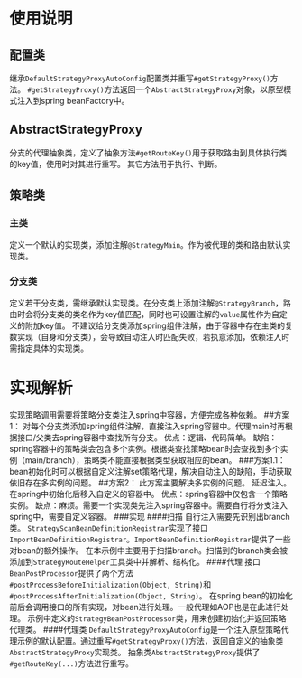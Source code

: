 # 使用说明
## 配置类
继承`DefaultStrategyProxyAutoConfig`配置类并重写`#getStrategyProxy()`方法。
`#getStrategyProxy()`方法返回一个`AbstractStrategyProxy`对象，以原型模式注入到spring beanFactory中。

## AbstractStrategyProxy
分支的代理抽象类，定义了抽象方法`#getRouteKey()`用于获取路由到具体执行类的key值，使用时对其进行重写。
其它方法用于执行、判断。

## 策略类
### 主类
定义一个默认的实现类，添加注解`@StrategyMain`。作为被代理的类和路由默认实现类。
### 分支类
定义若干分支类，需继承默认实现类。在分支类上添加注解`@StrategyBranch`，路由时会将分支类的类名作为key值匹配，同时也可设置注解的`value`属性作为自定义的附加key值。
不建议给分支类添加spring组件注解，由于容器中存在主类的复数实现（自身和分支类），会导致自动注入时匹配失败，若执意添加，依赖注入时需指定具体的实现类。

# 实现解析
实现策略调用需要将策略分支类注入spring中容器，方便完成各种依赖。
##方案1：
对每个分支类添加spring组件注解，直接注入spring容器中。代理main时再根据接口/父类去spring容器中查找所有分支。
优点：逻辑、代码简单。
缺陷：spring容器中的策略类会包含多个实例。根据类查找策略bean时会查找到多个实例（main/branch），策略类不能直接根据类型获取相应的bean。
###方案1.1：
bean初始化时可以根据自定义注解set策略代理，解决自动注入的缺陷，手动获取依旧存在多实例的问题。
##方案2：
此方案主要解决多实例的问题。
延迟注入。在spring中初始化后移入自定义的容器中。
优点：spring容器中仅包含一个策略实例。
缺点：麻烦。需要一个实现类先注入spring容器中。需要自行将分支注入spring中，需要自定义容器。
###实现
####扫描
自行注入需要先识别出branch类。
`StrategyScanBeanDefinitionRegistrar`实现了接口`ImportBeanDefinitionRegistrar`。`ImportBeanDefinitionRegistrar`提供了一些对bean的额外操作。
在本示例中主要用于扫描branch。扫描到的branch类会被添加到`StrategyRouteHelper`工具类中并解析、结构化。
####代理
接口`BeanPostProcessor`提供了两个方法`#postProcessBeforeInitialization(Object, String)`和`#postProcessAfterInitialization(Object, String)`。
在spring bean的初始化前后会调用接口的所有实现，对bean进行处理。一般代理如AOP也是在此进行处理。
示例中定义的`StrategyBeanPostProcessor`类，用来创建初始化并返回策略代理类。
####代理类
`DefaultStrategyProxyAutoConfig`是一个注入原型策略代理示例的默认配置。通过重写`#getStrategyProxy()`方法，返回自定义的抽象类`AbstractStrategyProxy`实现类。
抽象类`AbstractStrategyProxy`提供了`#getRouteKey(...)`方法进行重写。